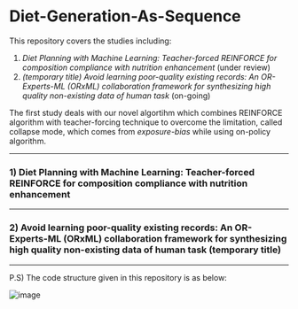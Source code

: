 # Diet-Generation-As-Sequence
This repository covers the studies including:
1. *Diet Planning with Machine Learning: Teacher-forced REINFORCE for composition compliance with nutrition enhancement* (under review)
2. *(temporary title) Avoid learning poor-quality existing records: An OR-Experts-ML (ORxML) collaboration framework for synthesizing high quality non-existing data of human task* (on-going)

The first study deals with our novel algortihm which combines REINFORCE algorithm with teacher-forcing technique to overcome the limitation, called collapse mode, which comes from *exposure-bias* while using on-policy algorithm.

---
### 1) Diet Planning with Machine Learning: Teacher-forced REINFORCE for composition compliance with nutrition enhancement

---
### 2) Avoid learning poor-quality existing records: An OR-Experts-ML (ORxML) collaboration framework for synthesizing high quality non-existing data of human task (temporary title)


---
P.S) The code structure given in this repository is as below:

![image](https://user-images.githubusercontent.com/61273017/118511919-50cf1900-b76d-11eb-811b-aeeeaad56b82.png)
